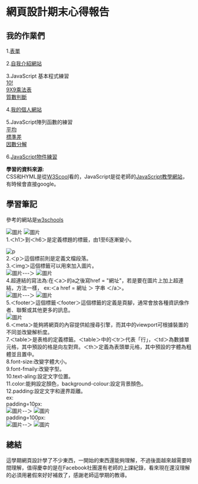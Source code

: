 # 網頁設計期末心得報告

## 我的作業們

1.[表單](https://github.com/jifkavnb0205/wp108b/tree/master/homework/form)  
  
2.[自我介紹網站](https://github.com/jifkavnb0205/wp108b/tree/master/homework/%E8%87%AA%E4%BB%8B)  
  
3.JavaScript 基本程式練習  
[10!](https://github.com/jifkavnb0205/wp108b/blob/master/javascript/10!.js)  
[9X9乘法表](https://github.com/jifkavnb0205/wp108b/blob/master/javascript/jojo%E4%B9%98%E6%B3%95%E8%A1%A8.js)  
[質數判斷](https://github.com/jifkavnb0205/wp108b/blob/master/javascript/prime.js)  
  
4.[我的個人網站](https://github.com/jifkavnb0205/wp108b/tree/master/midtest)  
  
5.JavaScript陣列函數的練習  
[平均](https://github.com/jifkavnb0205/wp108b/blob/master/javascript/1D/aver.js)  
[標準差](https://github.com/jifkavnb0205/wp108b/blob/master/javascript/1D/sd.js)  
[因數分解](https://github.com/jifkavnb0205/wp108b/blob/master/javascript/1D/factor.js)  

6.[JavaScript物件練習](https://github.com/jifkavnb0205/wp108b/tree/master/javascript/object)  
  
**學習的資料來源:**  
CSS和HYML是從[W3Scool](https://www.w3schools.com/)看的，JavaScript是從老師的[JavaScript教學網站](https://misavo.com/blog/%E9%99%B3%E9%8D%BE%E8%AA%A0/%E6%9B%B8%E7%B1%8D/JavaScript/%E5%9F%BA%E7%A4%8E?fbclid=IwAR3UhegANKkxB8ipp4m5_5IsSybGzyf7XgaZ9wb5dzpmINhZo7xEXHP0jjs)，有時候會直接google。
    
## 學習筆記
參考的網站是[w3schools](https://www.w3schools.com/)  
  
![圖片](https://scontent.fkhh1-2.fna.fbcdn.net/v/t1.15752-9/105296025_264173614917870_1890348053333262658_n.png?_nc_cat=107&_nc_sid=b96e70&_nc_ohc=hLaQABx7mIAAX-CqSs8&_nc_ht=scontent.fkhh1-2.fna&oh=bdccfab0052373419d52a7006d7b8e2a&oe=5F1BC04F)
![圖片](https://scontent.fkhh1-2.fna.fbcdn.net/v/t1.15752-9/105388605_370530717253011_7548635058711034814_n.png?_nc_cat=111&_nc_sid=b96e70&_nc_ohc=DsKO3Axzne4AX-zylvR&_nc_ht=scontent.fkhh1-2.fna&oh=4dbe25291eb0472002af138e49311758&oe=5F1ABCE9)  
1.＜h1＞到＜h6＞是定義標題的標籤，由1至6逐漸變小。
  
![p](https://scontent.fkhh1-2.fna.fbcdn.net/v/t1.15752-9/105038342_737283153725880_6318024820403656116_n.png?_nc_cat=108&_nc_sid=b96e70&_nc_ohc=ZDiIIRC9_RMAX9zmdGJ&_nc_ht=scontent.fkhh1-2.fna&oh=a273db0a73a5ef550e67cb3ba531a8da&oe=5F1B2783)  
2.＜p＞這個標前則是定義文檔段落。  
3.＜img＞這個標籤可以用來加入圖片。  
![圖片](https://scontent.fkhh1-2.fna.fbcdn.net/v/t1.15752-9/105487171_746637026142988_3566117358744579989_n.png?_nc_cat=107&_nc_sid=b96e70&_nc_ohc=MR4ERmOAIqYAX_A6PI_&_nc_ht=scontent.fkhh1-2.fna&oh=982be8a8e95f8c0eb1a25124392d9c57&oe=5F1A3662)---＞
![圖片](https://scontent.fkhh1-1.fna.fbcdn.net/v/t1.15752-9/105683159_605238227097338_7884539712398469396_n.png?_nc_cat=102&_nc_sid=b96e70&_nc_ohc=Q2aaQgnZTHEAX8Ui3qO&_nc_ht=scontent.fkhh1-1.fna&oh=ee4d4e76dfc58c457980c3863b0876b7&oe=5F1BD63B)  
4.超連結的寫法為:在＜a＞的a之後寫href = "網址"，若是要在圖片上加上超連結，方法一樣， 
ex:＜a href = 網址 ＞ 字串 ＜/a＞。  
![圖片](https://scontent.fkhh1-1.fna.fbcdn.net/v/t1.15752-9/104998938_597750117822448_753318321194371867_n.png?_nc_cat=100&_nc_sid=b96e70&_nc_ohc=Orh3IQ_miZAAX99EcKY&_nc_ht=scontent.fkhh1-1.fna&oh=21ff913dfb53d2da15d55486890460f0&oe=5F1AD5BF)---＞
![圖片](https://scontent.fkhh1-2.fna.fbcdn.net/v/t1.15752-9/105693750_753943315371315_1472891618766154528_n.png?_nc_cat=107&_nc_sid=b96e70&_nc_ohc=EK-QgGbgBvMAX-JTmeb&_nc_ht=scontent.fkhh1-2.fna&oh=b4e59a660b570b0f281442c2f421d63a&oe=5F1C5E2C)  
5.＜footer＞這個標籤＜footer＞這個標籤的定義是頁腳，通常會放各種資訊像作者、聯繫或其他更多的訊息。  
![圖片](https://scontent.fkhh1-2.fna.fbcdn.net/v/t1.15752-9/106411589_764572137715871_5792728676337989562_n.png?_nc_cat=107&_nc_sid=b96e70&_nc_ohc=Ye7xjfkB2vQAX_4-lN1&_nc_ht=scontent.fkhh1-2.fna&oh=b98007951bad2ba91a77db820491f39d&oe=5F1900F5)  
6.＜meta＞能夠將網頁的內容提供給搜尋引擎，而其中的viewport可根據裝置的不同並改變解析度。   
7.＜table＞是表格的定義標籤。＜table＞中的＜tr＞代表「行」，＜td＞為數據單元格，其中預設的格是向左對齊。＜th＞定義為表頭單元格，其中預設的字體為粗體並且置中。  
8.font-size:改變字體大小。  
9.font-fmaily:改變字型。  
10.text-aling:設定文字位置。  
11.color:能夠設定顏色，background-colour:設定背景顏色。  
12.padding:設定文字和邊界距離。  
ex:  
padding=10px:  
![圖片](https://scontent.fkhh1-2.fna.fbcdn.net/v/t1.15752-9/106127807_270050177436229_5046188601917091498_n.png?_nc_cat=111&_nc_sid=b96e70&_nc_ohc=GvpmM3XKcj4AX9Mt2-W&_nc_ht=scontent.fkhh1-2.fna&oh=31e830124bc1c6bc17507a78e8265013&oe=5F1B4557)--＞
![圖片](https://scontent.fkhh1-2.fna.fbcdn.net/v/t1.15752-9/106228009_937416720061039_8299895896330980605_n.png?_nc_cat=111&_nc_sid=b96e70&_nc_ohc=PCyeaEHlhS8AX-Dz0-4&_nc_ht=scontent.fkhh1-2.fna&oh=61e3044253a5b42464e992d6427eb8fd&oe=5F1957BC)  
padding=100px:  
![圖片](https://scontent.fkhh1-2.fna.fbcdn.net/v/t1.15752-9/105809955_298713051282925_5816556696565308816_n.png?_nc_cat=104&_nc_sid=b96e70&_nc_ohc=FOJkWIkQWcYAX8w8OeG&_nc_ht=scontent.fkhh1-2.fna&oh=7391a1fdf9a813283c186c27f115b0a4&oe=5F1ACF6C)--＞
![圖片](https://scontent.fkhh1-1.fna.fbcdn.net/v/t1.15752-9/105407244_213596959687786_3593099521057431215_n.png?_nc_cat=103&_nc_sid=b96e70&_nc_ohc=MEkfIf2wReIAX-TsHOp&_nc_ht=scontent.fkhh1-1.fna&oh=57180fd21d8c6285c870e0255a724788&oe=5F1A32BE)  
  
## 總結  
這學期網頁設計學了不少東西，一開始的東西還能夠理解，不過後面越來越需要時間理解，值得慶幸的是在Facebook社團還有老師的上課紀錄，看來現在還沒理解的必須用暑假來好好補救了，感謝老師這學期的教導。
